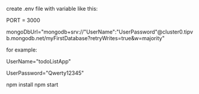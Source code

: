 create .env file with variable like this:

PORT = 3000

mongoDbUrl="mongodb+srv://"UserName":"UserPassword"@cluster0.tipvb.mongodb.net/myFirstDatabase?retryWrites=true&w=majority"

for example: 

UserName="todoListApp"

UserPassword="Qwerty12345"


npm install
npm start
